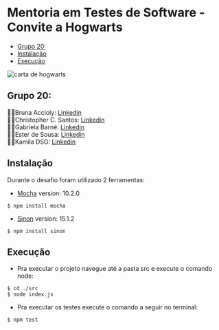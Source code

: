 # Mentoria em Testes de Software - Convite a Hogwarts
  - [Grupo 20:](#grupo)
  - [Instalação](#instalação)
  - [Execução](#execução)
  
<p><img src="/src/asserts/img/carta.png" alt="carta de hogwarts" /></p>

## Grupo 20:
🧙‍♀️Bruna Accioly: [Linkedin](https://www.linkedin.com/in/bruna-cristina-silva-/)<br>
🧙‍♂️Christopher C. Santos: [Linkedin](https://www.linkedin.com/in/chriscsantosqa/)<br>
🧙‍♀️Gabriela Barné: [Linkedin](https://www.linkedin.com/in/gabrielabarne/)<br>
🧙‍♀️Ester de Sousa: [Linkedin](https://www.linkedin.com/in/ester-de-sousa-666265248/)<br>
🧙‍♀️Kamila DSG: [Linkedin](https://www.linkedin.com/in/kamiladsg/)<br>

## Instalação
Durante o desafio foram utilizado 2 ferramentas:

* [Mocha](https://mochajs.org/) version: 10.2.0
```
$ npm install mocha
```

* [Sinon](https://sinonjs.org/) version: 15.1.2
```
$ npm install sinon
```

## Execução
* Pra executar o projeto navegue até a pasta src e execute o comando node:
```
$ cd ./src
$ node index.js
```
* Pra executar os testes execute o comando a seguir no terminal:
```
$ npm test
```